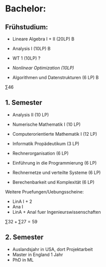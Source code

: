 # Bachelor:
## Frühstudium:
- Lineare Algebra I + II (20LP) B
- Analysis I (10LP) B
- WT 1 (10LP) ?
- *Nonlinear Optimization (10LP)*

- Algorithmen und Datenstrukturen (6 LP) B

$\sum 46$
## 1. Semester
- Analysis II (10 LP)
- Numerische Mathematik I (10 LP)
- Computerorientierte Mathematik I (12 LP)

- Informatik Propädeutikum (3 LP)
- Rechnerorganisation (6 LP)
- Einführung in die Programmierung (6 LP)
- Rechnernetze und verteilte Systeme (6 LP)
- Berechenbarkeit und Komplexität (6 LP)

Weitere Pruefungen/Uebungsscheine:
- LinA I + 2 
- Ana I
- LinA + AnaI fuer Ingenieurswissenschaften

$\sum 32 + \sum 27 = 59$
## 2. Semester





- Auslandsjahr in USA, dort Projektarbeit
- Master in England 1 Jahr
- PhD in ML 